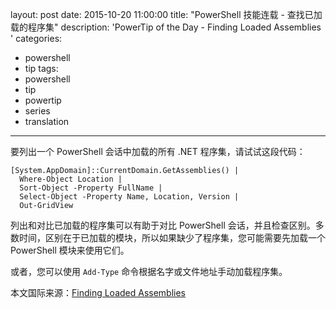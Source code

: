 ﻿layout: post
date: 2015-10-20 11:00:00
title: "PowerShell 技能连载 - 查找已加载的程序集"
description: 'PowerTip of the Day - Finding Loaded Assemblies '
categories:
- powershell
- tip
tags:
- powershell
- tip
- powertip
- series
- translation
---
要列出一个 PowerShell 会话中加载的所有 .NET 程序集，请试试这段代码：

    [System.AppDomain]::CurrentDomain.GetAssemblies() |
      Where-Object Location |
      Sort-Object -Property FullName |
      Select-Object -Property Name, Location, Version |
      Out-GridView

列出和对比已加载的程序集可以有助于对比 PowerShell 会话，并且检查区别。多数时间，区别在于已加载的模块，所以如果缺少了程序集，您可能需要先加载一个 PowerShell 模块来使用它们。

或者，您可以使用 `Add-Type` 命令根据名字或文件地址手动加载程序集。

<!--more-->
本文国际来源：[Finding Loaded Assemblies ](http://powershell.com/cs/blogs/tips/archive/2015/10/20/finding-loaded-assemblies.aspx)
